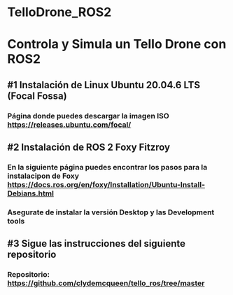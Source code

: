 # TelloDrone_ROS2
# Controla y Simula un Tello Drone con ROS2

## #1 Instalación de Linux Ubuntu 20.04.6 LTS (Focal Fossa)
### Página donde puedes descargar la imagen ISO https://releases.ubuntu.com/focal/

## #2 Instalación de ROS 2 Foxy Fitzroy 
### En la siguiente página puedes encontrar los pasos para la instalacipon de Foxy https://docs.ros.org/en/foxy/Installation/Ubuntu-Install-Debians.html
### Asegurate de instalar la versión Desktop y las Development tools

## #3 Sigue las instrucciones del siguiente repositorio 
### Repositorio: https://github.com/clydemcqueen/tello_ros/tree/master

